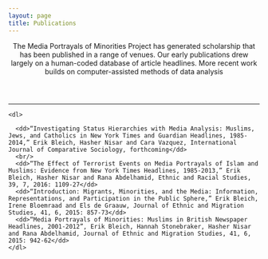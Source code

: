 ```yaml
---
layout: page
title: Publications
---
```

<!-- Post -->
<section class="post">
    <header class="major">
        <!-- <span class="date"></span> -->
        <p>The Media Portrayals of Minorities Project has generated scholarship that has been published in a range of venues. Our early publications drew largely on a human-coded database of article headlines. More recent work builds on computer-assisted methods of data analysis</p>
    </header>
    <hr>

    <dl>

      <dd>“Investigating Status Hierarchies with Media Analysis: Muslims, Jews, and Catholics in New York Times and Guardian Headlines, 1985-2014,” Erik Bleich, Hasher Nisar and Cara Vazquez, International Journal of Comparative Sociology, forthcoming</dd>
      <br/>
      <dd>“The Effect of Terrorist Events on Media Portrayals of Islam and Muslims: Evidence from New York Times Headlines, 1985-2013,” Erik Bleich, Hasher Nisar and Rana Abdelhamid, Ethnic and Racial Studies, 39, 7, 2016: 1109-27</dd>
      <dd>“Introduction: Migrants, Minorities, and the Media: Information, Representations, and Participation in the Public Sphere,” Erik Bleich, Irene Bloemraad and Els de Graauw, Journal of Ethnic and Migration Studies, 41, 6, 2015: 857-73</dd>
      <dd>“Media Portrayals of Minorities: Muslims in British Newspaper Headlines, 2001-2012”, Erik Bleich, Hannah Stonebraker, Hasher Nisar and Rana Abdelhamid, Journal of Ethnic and Migration Studies, 41, 6, 2015: 942-62</dd>
    </dl>
</section>
